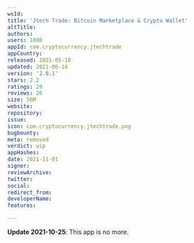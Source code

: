 ```yaml
---
wsId: 
title: 'Jtech Trade: Bitcoin Marketplace & Crypto Wallet'
altTitle: 
authors: 
users: 1000
appId: com.cryptocurrency.jtechtrade
appCountry: 
released: 2021-05-18
updated: 2021-06-14
version: '2.0.1'
stars: 2.2
ratings: 29
reviews: 26
size: 56M
website: 
repository: 
issue: 
icon: com.cryptocurrency.jtechtrade.png
bugbounty: 
meta: removed
verdict: wip
appHashes: 
date: 2021-11-01
signer: 
reviewArchive: 
twitter: 
social: 
redirect_from: 
developerName: 
features: 

---
```


**Update 2021-10-25**: This app is no more.

